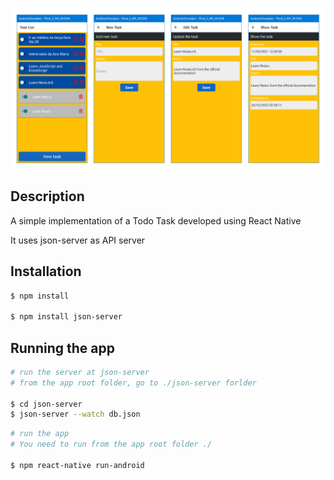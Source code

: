 
![ToDo Task](todo.png)

## Description

A simple implementation of a Todo Task developed using React Native

It uses json-server as API server

## Installation

```bash
$ npm install

$ npm install json-server
```

## Running the app

```bash
# run the server at json-server
# from the app root folder, go to ./json-server forlder

$ cd json-server
$ json-server --watch db.json
```

```bash
# run the app
# You need to run from the app root folder ./

$ npm react-native run-android
```
